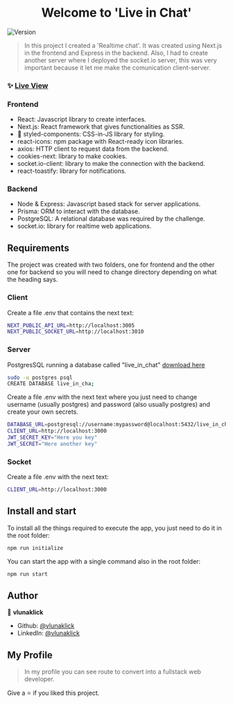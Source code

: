 <h1 align="center">Welcome to 'Live in Chat'</h1>
<p>
  <img alt="Version" src="https://img.shields.io/badge/version-1.0.0-blue.svg?cacheSeconds=2592000" />
</p>

> In this project I created a 'Realtime chat'. It was created using Next.js in the frontend and Express in the backend. Also, I had to create another server where I deployed the socket.io server, this was very important because it let me make the comunication client-server.

### ✨ [Live View](https://live-in-chat.vercel.app/login)

### Frontend

- React: Javascript library to create interfaces.
- Next.js: React framework that gives functionalities as SSR.
- 💅 styled-components: CSS-in-JS library for styling.
- react-icons: npm package with React-ready icon libraries.
- axios: HTTP client to request data from the backend.
- cookies-next: library to make cookies.
- socket.io-client: library to make the connection with the backend.
- react-toastify: library for notifications.

### Backend

- Node & Express: Javascript based stack for server applications.
- Prisma: ORM to interact with the database.
- PostgreSQL: A relational database was required by the challenge.
- socket.io: library for realtime web applications.

## Requirements

The project was created with two folders, one for frontend and the other one for backend so you will need to change directory depending on what the heading says.

### Client

Create a file .env that contains the next text:

```sh
NEXT_PUBLIC_API_URL=http://localhost:3005
NEXT_PUBLIC_SOCKET_URL=http://localhost:3010
```

### Server

PostgresSQL running a database called "live_in_chat" [download here](https://www.postgresql.org/download/)

```sh
sudo -u postgres psql
CREATE DATABASE live_in_cha;
```

Create a file .env with the next text where you just need to change username (usually postgres) and password (also usually postgres) and create your own secrets.

```sh
DATABASE_URL=postgresql://username:mypassword@localhost:5432/live_in_chat
CLIENT_URL=http://localhost:3000
JWT_SECRET_KEY="Here you key"
JWT_SECRET="Here another key"
```

### Socket

Create a file .env with the next text:

```sh
CLIENT_URL=http://localhost:3000
```

## Install and start

To install all the things required to execute the app, you just need to do it in the root folder:

```sh
npm run initialize
```

You can start the app with a single command also in the root folder:

```sh
npm run start
```
## Author

👤 **vlunaklick**

* Github: [@vlunaklick](https://github.com/vlunaklick)
* LinkedIn: [@vlunaklick](https://linkedin.com/in/vlunaklick)

## My Profile

> In my profile you can see route to convert into a fullstack web developer.

Give a ⭐️ if you liked this project.